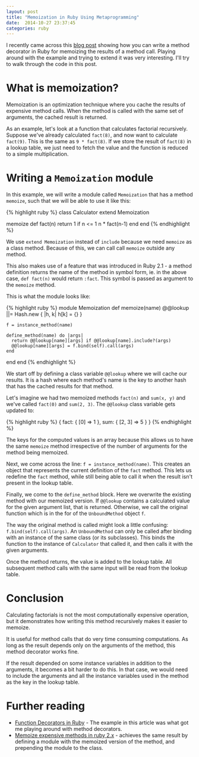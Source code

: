 ```yaml
---
layout: post
title: "Memoization in Ruby Using Metaprogramming"
date:  2014-10-27 23:37:45
categories: ruby
---
```


I recently came across this [blog post](http://blog.sgtfloyd.com/post/84242904702) showing how you can write a method decorator in Ruby for memoizing the results of a method call. Playing around with the example and trying to extend it was very interesting. I'll try to walk through the code in this post.

# What is memoization?

Memoization is an optimization technique where you cache the results of expensive method calls. When the method is called with the same set of arguments, the cached result is returned.

As an example, let's look at a function that calculates factorial recursively. Suppose we've already calculated `fact(8)`, and now want to calculate `fact(9)`. This is the same as `9 * fact(8)`. If we store the result of `fact(8)` in a lookup table, we just need to fetch the value and the function is reduced to a simple multiplication.

# Writing a `Memoization` module

In this example, we will write a module called `Memoization` that has a method `memoize`, such that we will be able to use it like this:

{% highlight ruby %}
class Calculator
  extend Memoization

  memoize def fact(n)
    return 1 if n <= 1
    n * fact(n-1)
  end
end
{% endhighlight %}

We use `extend Memoization` instead of `include` because we need `memoize` as a class method. Because of this, we can call call `memoize` outside any method.

This also makes use of a feature that was introduced in Ruby 2.1 - a method definition returns the name of the method in symbol form, ie. in the above case, `def fact(n)` would return `:fact`. This symbol is passed as argument to the `memoize` method.

This is what the module looks like:

{% highlight ruby %}
module Memoization
  def memoize(name)
    @@lookup ||= Hash.new { |h, k| h[k] = {} }

    f = instance_method(name)

    define_method(name) do |args|
      return @@lookup[name][args] if @@lookup[name].include?(args)
      @@lookup[name][args] = f.bind(self).call(args)
    end
  end
end
{% endhighlight %}

We start off by defining a class variable `@@lookup` where we will cache our results. It is a hash where each method's name is the key to another hash that has the cached results for that method.

Let's imagine we had two memoized methods `fact(n)` and `sum(x, y)` and we've called `fact(0)` and `sum(2, 3)`. The `@@lookup` class variable gets updated to:

{% highlight ruby %}
{
  fact: { [0] => 1 },
  sum: { [2, 3] => 5 }
}
{% endhighlight %}

The keys for the computed values is an array because this allows us to have the same `memoize` method irrespective of the number of arguments for the method being memoized.

Next, we come across the line: `f = instance_method(name)`. This creates an object that represents the current definition of the `fact` method. This lets us redefine the `fact` method, while still being able to call it when the result isn't present in the lookup table.

Finally, we come to the `define_method` block. Here we overwrite the existing method with our memoized version. If `@@lookup` contains a calculated value for the given argument list, that is returned. Otherwise, we call the original function which is in the for of the `UnboundMethod` object  `f`.

The way the original method is called might look a little confusing: `f.bind(self).call(args)`. An `UnboundMethod` can only be called after binding with an instance of the same class (or its subclasses). This binds the function to the instance of `Calculator` that called it, and then calls it with the given arguments.

Once the method returns, the value is added to the lookup table. All subsequent method calls with the same input will be read from the lookup table.

# Conclusion

Calculating factorials is not the most computationally expensive operation, but it demonstrates how writing this method recursively makes it easier to memoize.

It is useful for method calls that do very time consuming computations. As long as the result depends only on the arguments of the method, this method decorator works fine.

If the result depended on some instance variables in addition to the arguments, it becomes a bit harder to do this. In that case, we would need to include the arguments and all the instance variables used in the method as the key in the lookup table.

# Further reading

* [Function Decorators in Ruby](http://blog.sgtfloyd.com/post/84242904702) - The example in this article was what got me playing around with method decorators.
* [Memoize expensive methods in ruby 2.x](http://naveenagarwal287.wordpress.com/2013/07/10/memoize-expensive-methods-in-ruby-2-x/) - achieves the same result by defining a module with the memoized version of the method, and prepending the module to the class.


